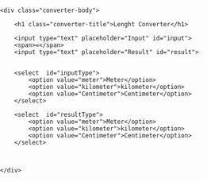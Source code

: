 <!DOCTYPE html>
<html lang="en">
<head>
    <meta charset="UTF-8">
    <meta http-equiv="X-UA-Compatible" content="IE=edge">
    <meta name="viewport" content="width=device-width, initial-scale=1.0">
    <title>Document</title>
</head>
<style>
    body{
	margin: 0px;
	padding: 0px;
}
.converter-body{
	width: 400px;
	height: 150px;
	position: absolute;
	top: 50%;
	left: 50%;
	transform: translate(-50%,-50%);
	box-shadow: 0px 0px 2px 1px #cacaca;
}
.converter-title{
	text-align: center;
	margin: 13px 0px;
	font-size: 40px;
}
input{
	height: 25px;
	text-align: center;
	border: 1px solid black;
}
#input{
	margin-left: 25px;
}
#inputType,#resultType{
	width: 164.66px;
	margin-left: 25px;
	color: red;
	border: 1px solid black;
}
#resultType{
	margin-left: 12.5px;
}
</style>
<body>
    

	<div class="converter-body">
		
		<h1 class="converter-title">Lenght Converter</h1>

		<input type="text" placeholder="Input" id="input">
		<span>=</span>
		<input type="text" placeholder="Result" id="result">


		<select  id="inputType">
			<option value="meter">Meter</option>
			<option value="kilometer">kilometer</option>
			<option value="Centimeter">Centimeter</option>
		</select>

		<select  id="resultType">
			<option value="meter">Meter</option>
			<option value="kilometer">kilometer</option>
			<option value="Centimeter">Centimeter</option>
		</select>



	</div>




</body>

<script>
    var input = document.getElementById('input');
var result = document.getElementById('result');
var inputType = document.getElementById('inputType');
var resultType = document.getElementById('resultType');
var option_from,option_to;

// now add listener
input.addEventListener("keyup",myResult);
inputType.addEventListener("change",myResult);
resultType.addEventListener("change",myResult);

// taking initial value
option_from = inputType.value;
option_to   = resultType.value;


function myResult(){


// when we change the input and output type vale we need to updata the 
// option_from and option_to

	option_from = inputType.value;
	option_to = resultType.value;


// now compare the input and resultType value and add formula

	if(option_from === "meter" && option_to==="kilometer"){
		//this is meter to kilometer formula 
		result.value = Number(input.value) * 0.001;
	}else if(option_from === "meter" && option_to==="Centimeter"){

		//this is meter to Centimeter formula 
		result.value = Number(input.value) * 100;

	}else if(option_from === "meter" && option_to==="meter"){
		//this is meter to meter formula 
		result.value = input.value
	}



	if(option_from === "kilometer" && option_to==="meter"){
		//this is kilometer to meter formula 
		result.value = Number(input.value) * 1000;
	}else if(option_from === "kilometer" && option_to==="Centimeter"){
		//this is kilometer to Centimeter formula 
		result.value = Number(input.value) * 100000;
	}else if(option_from === "kilometer" && option_to==="kilometer"){
		//this is kilometer to kilometer formula 
		result.value = input.value
	}

	if(option_from === "Centimeter" && option_to==="kilometer"){
		//this is Centimeter to kilometer formula 
		result.value = Number(input.value) * 0.00001;
	}else if(option_from === "Centimeter" && option_to==="meter"){
		//this is Centimeter to meter formula 
		result.value = Number(input.value) * 0.01;
	}else if(option_from === "Centimeter" && option_to==="Centimeter"){
		//this is Centimeter to Centimeter formula 
		result.value = input.value
	}
	

}

</script>
</html>
